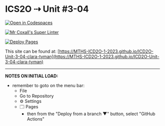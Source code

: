 # ICS2O ⇢ Unit #3-04

[![Open in Codespaces](https://classroom.github.com/assets/launch-codespace-7f7980b617ed060a017424585567c406b6ee15c891e84e1186181d67ecf80aa0.svg)](https://classroom.github.com/open-in-codespaces?assignment_repo_id=14686284)

[![Mr Coxall's Super Linter](https://github.com/MTHS-ICD2O-1-2023/ICD2O-Unit-3-04-clara-tyman/workflows/Mr%20Coxall's%20Super%20Linter/badge.svg)](https://github.com/MTHS-ICD2O-1-2023/ICD2O-Unit-3-04-clara-tyman/actions)

[![Deploy Pages](https://github.com/MTHS-ICD2O-1-2023/ICD2O-Unit-3-04-clara-tyman/workflows/Deploy%20Pages/badge.svg)](https://github.com/MTHS-ICD2O-1-2023/ICD2O-Unit-3-04-clara-tyman/actions)

This site can be found at: [https://MTHS-ICD2O-1-2023.github.io/ICD2O-Unit-3-04-clara-tyman](https://MTHS-ICD2O-1-2023.github.io/ICD2O-Unit-3-04-clara-tyman)

---

**NOTES ON INITIAL LOAD:**
- remember to goto on the menu bar:
  - File
  - Go to Repository
  - ⚙ Settings
  - 🗔 Pages
    - then from the "Deploy from a branch ▼" button, select "GitHub Actions"
